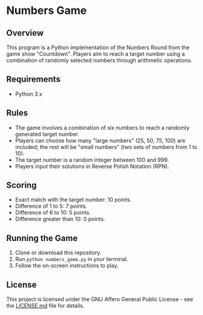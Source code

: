 # Numbers Game

## Overview
This program is a Python implementation of the Numbers Round from the game show "Countdown". Players aim to reach a target number using a combination of randomly selected numbers through arithmetic operations.

## Requirements
- Python 3.x

## Rules
- The game involves a combination of six numbers to reach a randomly generated target number.
- Players can choose how many "large numbers" (25, 50, 75, 100) are included; the rest will be "small numbers" (two sets of numbers from 1 to 10).
- The target number is a random integer between 100 and 999.
- Players input their solutions in Reverse Polish Notation (RPN).

## Scoring
- Exact match with the target number: 10 points.
- Difference of 1 to 5: 7 points.
- Difference of 6 to 10: 5 points.
- Difference greater than 10: 0 points.

## Running the Game
1. Clone or download this repository.
2. Run `python numbers_game.py` in your terminal.
3. Follow the on-screen instructions to play.

## License
This project is licensed under the GNU Affero General Public License - see the [LICENSE.md](LICENSE.md) file for details.

